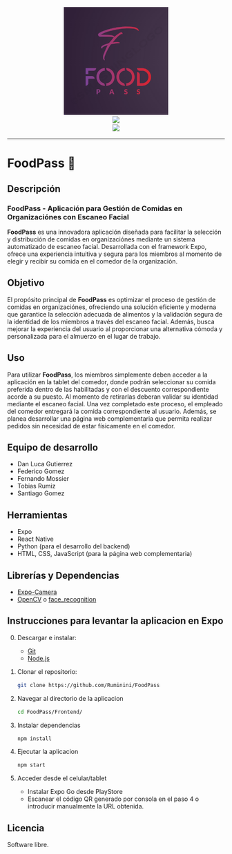 <!-- README --->

<div align="center">
    <img src="./Frontend/public/images/FoodPass-Logo.png" height="250">
</div>
<div align="center">
   <a href="https://https://github.com/Ruminini/FoodPass">
      <img src="https://img.shields.io/badge/FoodPass-blue" height="20">
   </a>
</div>
<div align="center">
   <a>
      <img src="https://img.shields.io/badge/Estado-En%20Desarrollo-green" height="20">
   </a>
</div>
<hr>

# FoodPass 🍲

## Descripción

### **FoodPass** - Aplicación para Gestión de Comidas en Organizaciónes con Escaneo Facial

**FoodPass** es una innovadora aplicación diseñada para facilitar la selección y distribución de comidas en organizaciónes mediante un sistema automatizado de escaneo facial. Desarrollada con el framework Expo, ofrece una experiencia intuitiva y segura para los miembros al momento de elegir y recibir su comida en el comedor de la organización.

## Objetivo

El propósito principal de **FoodPass** es optimizar el proceso de gestión de comidas en organizaciónes, ofreciendo una solución eficiente y moderna que garantice la selección adecuada de alimentos y la validación segura de la identidad de los miembros a través del escaneo facial. Además, busca mejorar la experiencia del usuario al proporcionar una alternativa cómoda y personalizada para el almuerzo en el lugar de trabajo.

## Uso

Para utilizar **FoodPass**, los miembros simplemente deben acceder a la aplicación en la tablet del comedor, donde podrán seleccionar su comida preferida dentro de las habilitadas y con el descuento correspondiente acorde a su puesto. Al momento de retirarlas deberan validar su identidad mediante el escaneo facial. Una vez completado este proceso, el empleado del comedor entregará la comida correspondiente al usuario. Además, se planea desarrollar una página web complementaria que permita realizar pedidos sin necesidad de estar físicamente en el comedor.

## Equipo de desarrollo

- Dan Luca Gutierrez
- Federico Gomez
- Fernando Mossier
- Tobias Rumiz
- Santiago Gomez

## Herramientas

- Expo
- React Native
- Python (para el desarrollo del backend)
- HTML, CSS, JavaScript (para la página web complementaria)

## Librerías y Dependencias
- [Expo-Camera](https://docs.expo.dev/versions/latest/sdk/camera/)
- [OpenCV](https://opencv.org/) o [face_recognition](https://github.com/ageitgey/face_recognition)

## Instrucciones para levantar la aplicacion en Expo

0. Descargar e instalar:  
    - [Git](https://git-scm.com/downloads ) 
    - [Node.js](https://nodejs.org/)

1. Clonar el repositorio:
   ```sh
   git clone https://github.com/Ruminini/FoodPass
   ```

2. Navegar al directorio de la aplicacion
    ```sh
    cd FoodPass/Frontend/
    ```

3. Instalar dependencias
    ```sh
    npm install
    ```

4. Ejecutar la aplicacion
    ```sh
    npm start
    ```

5. Acceder desde el celular/tablet
    - Instalar Expo Go desde PlayStore
    - Escanear el código QR generado por consola en el paso 4 o introducir manualmente la URL obtenida.


## Licencia

Software libre.